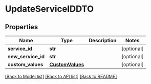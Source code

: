 # UpdateServiceIDDTO

## Properties
Name | Type | Description | Notes
------------ | ------------- | ------------- | -------------
**service_id** | **str** |  | [optional] 
**new_service_id** | **str** |  | [optional] 
**custom_values** | [**CustomValues**](CustomValues.md) |  | [optional] 

[[Back to Model list]](../README.md#documentation-for-models) [[Back to API list]](../README.md#documentation-for-api-endpoints) [[Back to README]](../README.md)

